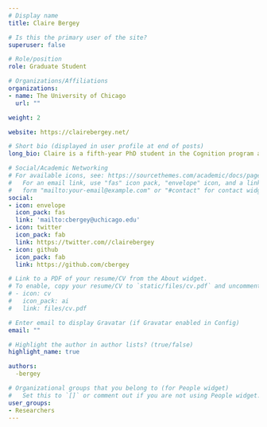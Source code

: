 ```yaml
---
# Display name
title: Claire Bergey

# Is this the primary user of the site?
superuser: false

# Role/position
role: Graduate Student

# Organizations/Affiliations
organizations:
- name: The University of Chicago
  url: ""

weight: 2

website: https://clairebergey.net/

# Short bio (displayed in user profile at end of posts)
long_bio: Claire is a fifth-year PhD student in the Cognition program at the University of Chicago. She studied psychology and cognitive science at Williams College. She is interested in language and category acquisition.

# Social/Academic Networking
# For available icons, see: https://sourcethemes.com/academic/docs/page-builder/#icons
#   For an email link, use "fas" icon pack, "envelope" icon, and a link in the
#   form "mailto:your-email@example.com" or "#contact" for contact widget.
social:
- icon: envelope
  icon_pack: fas
  link: 'mailto:cbergey@uchicago.edu'
- icon: twitter
  icon_pack: fab
  link: https://twitter.com//clairebergey
- icon: github
  icon_pack: fab
  link: https://github.com/cbergey

# Link to a PDF of your resume/CV from the About widget.
# To enable, copy your resume/CV to `static/files/cv.pdf` and uncomment the lines below.
# - icon: cv
#   icon_pack: ai
#   link: files/cv.pdf

# Enter email to display Gravatar (if Gravatar enabled in Config)
email: ""

# Highlight the author in author lists? (true/false)
highlight_name: true

authors:
  -bergey

# Organizational groups that you belong to (for People widget)
#   Set this to `[]` or comment out if you are not using People widget.
user_groups:
- Researchers
---
```

